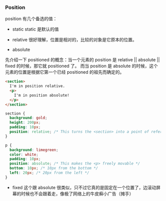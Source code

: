 ### Position

position 有几个备选的值：
- static
static 是默认的值

- relative
很好理解，位置是相对的，比较的对象是它原本的位置。
- absolute

先介绍一下 positioned 的概念：当一个元素的 position 是 relative || absolute || fixed 的时候，那它就 positioned 了。
而当 position 是 absolute 的时候，这个元素的位置是根据它第一个已经 positioned 的祖先而确定的。

```html
<section>
  I'm in position relative.
  <p>
    I'm in position absolute!
  </p>
</section>
```

```css
section {
  background: gold;
  height: 200px;
  padding: 10px;
  position: relative; /* This turns the <section> into a point of reference for the <p> */
}

p {
  background: limegreen;
  color: white;
  padding: 10px;
  position: absolute; /* This makes the <p> freely movable */
  bottom: 10px; /* 10px from the bottom */
  left: 20px; /* 20px from the left */
}
```

- fixed
这个跟 absolute 很类似，只不过它真的是固定在一个位置了，边滚动屏幕的时候也不会跟着走，像极了网络上的牛皮癣小广告（摊手）
